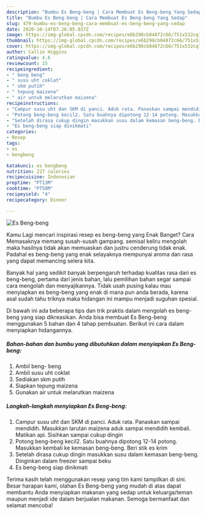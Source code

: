 ```yaml
---
description: "Bumbu Es Beng-beng | Cara Membuat Es Beng-beng Yang Sedap"
title: "Bumbu Es Beng-beng | Cara Membuat Es Beng-beng Yang Sedap"
slug: 479-bumbu-es-beng-beng-cara-membuat-es-beng-beng-yang-sedap
date: 2020-10-14T07:26:05.037Z
image: https://img-global.cpcdn.com/recipes/e6b298cb84872c66/751x532cq70/es-beng-beng-foto-resep-utama.jpg
thumbnail: https://img-global.cpcdn.com/recipes/e6b298cb84872c66/751x532cq70/es-beng-beng-foto-resep-utama.jpg
cover: https://img-global.cpcdn.com/recipes/e6b298cb84872c66/751x532cq70/es-beng-beng-foto-resep-utama.jpg
author: Callie Higgins
ratingvalue: 4.6
reviewcount: 15
recipeingredient:
- " beng beng"
- " susu uht coklat"
- " skm putih"
- " tepung maizena"
- " air untuk melarutkan maizena"
recipeinstructions:
- "Campur susu uht dan SKM di panci. Aduk rata. Panaskan sampai mendidih. Masukkan larutan maizena aduk sampai mendidih kembali. Matikan api. Sisihkan sampai cukup dingin"
- "Potong beng-beng​ kecil2. Satu buahnya dipotong 12-14 potong. Masukkan kembali ke kemasan beng-beng. Beri stik es krim"
- "Setelah dirasa cukup dingin masukkan susu dalam kemasan beng-beng. Dinginkan dalam freezer sampai beku"
- "Es beng-beng siap dinikmati"
categories:
- Resep
tags:
- es
- bengbeng

katakunci: es bengbeng 
nutrition: 227 calories
recipecuisine: Indonesian
preptime: "PT13M"
cooktime: "PT50M"
recipeyield: "4"
recipecategory: Dinner

---
```



![Es Beng-beng](https://img-global.cpcdn.com/recipes/e6b298cb84872c66/751x532cq70/es-beng-beng-foto-resep-utama.jpg)

Kamu Lagi mencari inspirasi resep es beng-beng yang Enak Banget? Cara Memasaknya memang susah-susah gampang. semisal keliru mengolah maka hasilnya tidak akan memuaskan dan justru cenderung tidak enak. Padahal es beng-beng yang enak selayaknya mempunyai aroma dan rasa yang dapat memancing selera kita.



Banyak hal yang sedikit banyak berpengaruh terhadap kualitas rasa dari es beng-beng, pertama dari jenis bahan, lalu pemilihan bahan segar sampai cara mengolah dan menyajikannya. Tidak usah pusing kalau mau menyiapkan es beng-beng yang enak di mana pun anda berada, karena asal sudah tahu triknya maka hidangan ini mampu menjadi suguhan spesial.


Di bawah ini ada beberapa tips dan trik praktis dalam mengolah es beng-beng yang siap dikreasikan. Anda bisa membuat Es Beng-beng menggunakan 5 bahan dan 4 tahap pembuatan. Berikut ini cara dalam menyiapkan hidangannya.

<!--inarticleads1-->

##### Bahan-bahan dan bumbu yang dibutuhkan dalam menyiapkan Es Beng-beng:

1. Ambil  beng- beng
1. Ambil  susu uht coklat
1. Sediakan  skm putih
1. Siapkan  tepung maizena
1. Gunakan  air untuk melarutkan maizena




<!--inarticleads2-->

##### Langkah-langkah menyiapkan Es Beng-beng:

1. Campur susu uht dan SKM di panci. Aduk rata. Panaskan sampai mendidih. Masukkan larutan maizena aduk sampai mendidih kembali. Matikan api. Sisihkan sampai cukup dingin
1. Potong beng-beng​ kecil2. Satu buahnya dipotong 12-14 potong. Masukkan kembali ke kemasan beng-beng. Beri stik es krim
1. Setelah dirasa cukup dingin masukkan susu dalam kemasan beng-beng. Dinginkan dalam freezer sampai beku
1. Es beng-beng siap dinikmati




Terima kasih telah menggunakan resep yang tim kami tampilkan di sini. Besar harapan kami, olahan Es Beng-beng yang mudah di atas dapat membantu Anda menyiapkan makanan yang sedap untuk keluarga/teman maupun menjadi ide dalam berjualan makanan. Semoga bermanfaat dan selamat mencoba!
